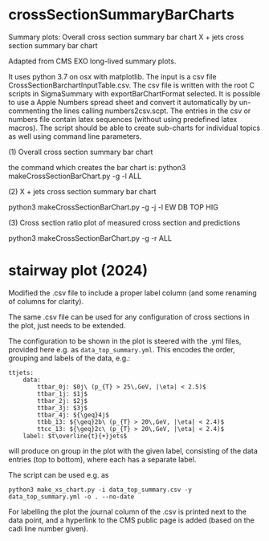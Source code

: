 # crossSectionSummaryBarCharts

Summary plots:
Overall cross section summary bar chart
X + jets cross section summary bar chart

Adapted from CMS EXO long-lived summary plots.


It uses python 3.7 on osx with matplotlib.  The input is a csv file CrossSectionBarchartInputTable.csv.  The csv file is written with the root C scripts in SigmaSummary with exportBarChartFormat selected. It is possible to use a Apple Numbers spread sheet and convert it automatically by un-commenting the lines calling numbers2csv.scpt.  The entries in the csv or numbers file contain latex sequences (without using predefined latex macros). The script should be able to create sub-charts for individual topics as well using command line parameters.

(1) Overall cross section summary bar chart

the command which creates the bar chart is:
python3 makeCrossSectionBarChart.py -g -l ALL


(2) X + jets cross section summary bar chart

python3 makeCrossSectionBarChart.py -g -j -l EW DB TOP HIG

(3) Cross section ratio plot of measured cross section and predictions

python3 makeCrossSectionBarChart.py -g -r ALL


# stairway plot (2024)

Modified the .csv file to include a proper label column (and some renaming of columns for clarity).

The same .csv file can be used for any configuration of cross sections in the plot, just needs to be extended.

The configuration to be shown in the plot is steered with the .yml files, provided here e.g. as `data_top_summary.yml`. This encodes the order, grouping and labels of the data, e.g.:
```
ttjets:
    data:
        ttbar_0j: $0j\ (p_{T} > 25\,GeV, |\eta| < 2.5)$
        ttbar_1j: $1j$
        ttbar_2j: $2j$
        ttbar_3j: $3j$
        ttbar_4j: ${\geq}4j$
        ttbb_13: ${\geq}2b\ (p_{T} > 20\,GeV, |\eta| < 2.4)$
        ttcc_13: ${\geq}2c\ (p_{T} > 20\,GeV, |\eta| < 2.4)$
    label: $t\overline{t}{+}jets$
```
will produce on group in the plot with the given label, consisting of the data entries (top to bottom), where each has a separate label.

The script can be used e.g. as
```
python3 make_xs_chart.py -i data_top_summary.csv -y data_top_summary.yml -o . --no-date
```
For labelling the plot the journal column of the .csv is printed next to the data point, and a hyperlink to the CMS public page is added (based on the cadi line number given).


    
